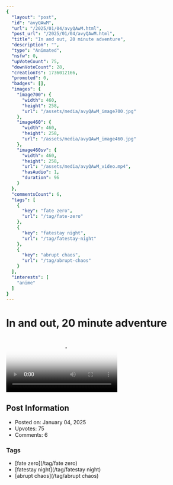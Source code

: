 ```yaml
---
{
  "layout": "post",
  "id": "avyQAwM",
  "url": "/2025/01/04/avyQAwM.html",
  "post_url": "/2025/01/04/avyQAwM.html",
  "title": "In and out, 20 minute adventure",
  "description": "",
  "type": "Animated",
  "nsfw": 0,
  "upVoteCount": 75,
  "downVoteCount": 28,
  "creationTs": 1736012166,
  "promoted": 0,
  "badges": [],
  "images": {
    "image700": {
      "width": 460,
      "height": 258,
      "url": "/assets/media/avyQAwM_image700.jpg"
    },
    "image460": {
      "width": 460,
      "height": 258,
      "url": "/assets/media/avyQAwM_image460.jpg"
    },
    "image460sv": {
      "width": 460,
      "height": 258,
      "url": "/assets/media/avyQAwM_video.mp4",
      "hasAudio": 1,
      "duration": 96
    }
  },
  "commentsCount": 6,
  "tags": [
    {
      "key": "fate zero",
      "url": "/tag/fate-zero"
    },
    {
      "key": "fatestay night",
      "url": "/tag/fatestay-night"
    },
    {
      "key": "abrupt chaos",
      "url": "/tag/abrupt-chaos"
    }
  ],
  "interests": [
    "anime"
  ]
}
---
```


# In and out, 20 minute adventure

<video controls playsinline loop poster="/assets/media/avyQAwM_image460.jpg">
  <source src="/assets/media/avyQAwM_video.mp4" type="video/mp4">
  Your browser does not support the video tag.
</video>

## Post Information

- Posted on: January 04, 2025
- Upvotes: 75
- Comments: 6

### Tags

- [fate zero](/tag/fate zero)
- [fatestay night](/tag/fatestay night)
- [abrupt chaos](/tag/abrupt chaos)
